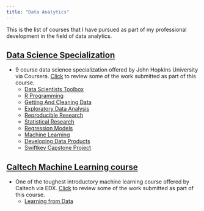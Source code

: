 ```yaml
---
title: "Data Analytics"
---
```


This is the list of courses that I have pursued as part of my professional development in the field of data analytics.


## [Data Science Specialization](datasciencespecialization)

- 9 course data science specialization offered by John Hopkins University via Coursera. [Click](datasciencespecialization) to review some of the work submitted as part of this course.
   + [Data Scientists Toolbox][1]
   + [R Programming][2]
   + [Getting And Cleaning Data][3]
   + [Exploratory Data Analysis][4]
   + [Reproducible Research][5]
   + [Statistical Research][6]
   + [Regression Models][7]
   + [Machine Learning][8]
   + [Developing Data Products][9]
   + [Swiftkey Capstone Project][10]

## [Caltech Machine Learning course](caltechmachinelearning)
-  One of the toughest introductory machine learning course offered by Caltech via EDX. [Click](caltechmachinelearning) to review some of the work submitted as part of this course.
   + [Learning from Data][11]

[1]: https://www.coursera.org/course/datascitoolbox
[2]: https://www.coursera.org/course/rprog
[3]: https://www.coursera.org/course/getdata
[4]: https://www.coursera.org/course/exdata
[5]: https://www.coursera.org/course/repdata
[6]: https://www.coursera.org/course/statinference
[7]: https://www.coursera.org/course/regmods
[8]: https://www.coursera.org/course/predmachlearn
[9]: https://www.coursera.org/course/devdataprod
[10]: https://www.coursera.org/course/dsscapstone
[11]: https://work.caltech.edu/lectures.html
